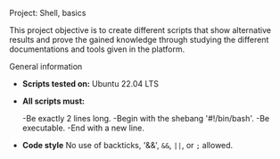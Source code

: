 Project: Shell, basics

This project objective is to create different scripts that show alternative results and prove the gained knowledge through studying the different documentations and tools given in the platform.

General information

- **Scripts tested on:** Ubuntu 22.04 LTS

- **All scripts must:**

  -Be exactly 2 lines long.
  -Begin with the shebang '#!/bin/bash'.
  -Be executable.
  -End with a new line.
  
- **Code style** No use of backticks, '&&', `&&`, `||`, or `;` allowed.



